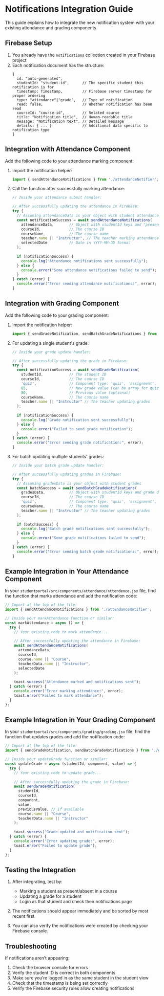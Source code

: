 # Notifications Integration Guide

This guide explains how to integrate the new notification system with your existing attendance and grading components.

## Firebase Setup

1. You already have the `notifications` collection created in your Firebase project
2. Each notification document has the structure:
   ```
   {
     id: "auto-generated",
     studentId: "student-id",      // The specific student this notification is for
     timestamp: Timestamp,         // Firebase server timestamp for proper ordering
     type: "attendance"|"grade",   // Type of notification
     read: false,                  // Whether notification has been read
     courseId: "course-id",        // Related course
     title: "Notification title",  // Human-readable title
     message: "Notification text", // Detailed message
     details: { ... }              // Additional data specific to notification type
   }
   ```

## Integration with Attendance Component

Add the following code to your attendance marking component:

1. Import the notification helper:
   ```javascript
   import { sendAttendanceNotifications } from './attendanceNotifier';
   ```

2. Call the function after successfully marking attendance:
   ```javascript
   // Inside your attendance submit handler:
   
   // After successfully updating the attendance in Firebase:
   try {
     // Assuming attendanceData is your object with student attendance
     const notificationSuccess = await sendAttendanceNotifications(
       attendanceData,       // Object with studentId keys and "present"/"absent" values
       courseId,             // The course ID
       courseName,           // The course name
       teacher.name || "Instructor", // The teacher marking attendance
       selectedDate          // Date in YYYY-MM-DD format
     );
     
     if (notificationSuccess) {
       console.log("Attendance notifications sent successfully");
     } else {
       console.error("Some attendance notifications failed to send");
     }
   } catch (error) {
     console.error("Error sending attendance notifications:", error);
   }
   ```

## Integration with Grading Component

Add the following code to your grading component:

1. Import the notification helper:
   ```javascript
   import { sendGradeNotification, sendBatchGradeNotifications } from './gradingNotifier';
   ```

2. For updating a single student's grade:
   ```javascript
   // Inside your grade update handler:
   
   // After successfully updating the grade in Firebase:
   try {
     const notificationSuccess = await sendGradeNotification(
       studentId,            // The student ID
       courseId,             // The course ID
       'quiz',               // Component type: 'quiz', 'assignment', 'midterm', 'final'
       85,                   // New grade value (can be array for quizzes/assignments)
       80,                   // Previous value (optional)
       courseName,           // The course name
       teacher.name || "Instructor" // The teacher updating grades
     );
     
     if (notificationSuccess) {
       console.log("Grade notification sent successfully");
     } else {
       console.error("Failed to send grade notification");
     }
   } catch (error) {
     console.error("Error sending grade notification:", error);
   }
   ```

3. For batch updating multiple students' grades:
   ```javascript
   // Inside your batch grade update handler:
   
   // After successfully updating grades in Firebase:
   try {
     // Assuming gradesData is your object with student grades
     const batchSuccess = await sendBatchGradeNotifications(
       gradesData,           // Object with studentId keys and grade data values
       courseId,             // The course ID
       'quiz',               // Component type: 'quiz', 'assignment', 'midterm', 'final'
       courseName,           // The course name
       teacher.name || "Instructor" // The teacher updating grades
     );
     
     if (batchSuccess) {
       console.log("Batch grade notifications sent successfully");
     } else {
       console.error("Some grade notifications failed to send");
     }
   } catch (error) {
     console.error("Error sending batch grade notifications:", error);
   }
   ```

## Example Integration in Your Attendance Component

In your `studentportal/src/components/attendance/attendence.jsx` file, find the function that marks attendance and add the notification code:

```javascript
// Import at the top of the file:
import { sendAttendanceNotifications } from './attendanceNotifier';

// Inside your markAttendance function or similar:
const markAttendance = async () => {
  try {
    // Your existing code to mark attendance...
    
    // After successfully updating the attendance in Firebase:
    await sendAttendanceNotifications(
      attendanceData,
      courseId,
      course.name || "Course",
      teacherData.name || "Instructor",
      selectedDate
    );
    
    toast.success("Attendance marked and notifications sent");
  } catch (error) {
    console.error("Error marking attendance:", error);
    toast.error("Failed to mark attendance");
  }
};
```

## Example Integration in Your Grading Component

In your `studentportal/src/components/grading/grading.jsx` file, find the function that updates grades and add the notification code:

```javascript
// Import at the top of the file:
import { sendGradeNotification, sendBatchGradeNotifications } from './gradingNotifier';

// Inside your updateGrade function or similar:
const updateGrade = async (studentId, component, value) => {
  try {
    // Your existing code to update grade...
    
    // After successfully updating the grade in Firebase:
    await sendGradeNotification(
      studentId,
      courseId,
      component,
      value,
      previousValue, // If available
      course.name || "Course",
      teacherData.name || "Instructor"
    );
    
    toast.success("Grade updated and notification sent");
  } catch (error) {
    console.error("Error updating grade:", error);
    toast.error("Failed to update grade");
  }
};
```

## Testing the Integration

1. After integrating, test by:
   - Marking a student as present/absent in a course
   - Updating a grade for a student
   - Login as that student and check their notifications page

2. The notifications should appear immediately and be sorted by most recent first.

3. You can also verify the notifications were created by checking your Firebase console.

## Troubleshooting

If notifications aren't appearing:

1. Check the browser console for errors
2. Verify the student ID is correct in both components
3. Make sure you're logged in as the same student in the student view
4. Check that the timestamp is being set correctly
5. Verify the Firebase security rules allow creating notifications 
